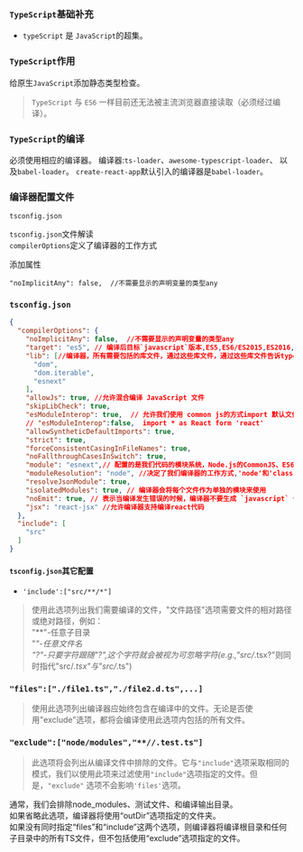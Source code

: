 ###  `TypeScript`基础补充  
+ `typeScript` 是 `JavaScript`的超集。 

### `TypeScript`作用  
给原生`JavaScript`添加静态类型检查。  

> `TypeScript` 与 `ES6` 一样目前还无法被主流浏览器直接读取（必须经过编译）。  

### `TypeScript`的编译  
必须使用相应的编译器。
编译器:`ts-loader`、`awesome-typescript-loader`、
以及`babel-loader`。 `create-react-app`默认引入的编译器是`babel-loader`。  

### 编译器配置文件
`tsconfig.json`   

`tsconfig.json`文件解读  
`compilerOptions`定义了编译器的工作方式  

添加属性
```
"noImplicitAny": false,  //不需要显示的声明变量的类型any
```  
### `tsconfig.json`
```json
{
  "compilerOptions": {
    "noImplicitAny": false,  //不需要显示的声明变量的类型any
    "target": "es5", // 编译后目标`javascript`版本,ES5,ES6/ES2015,ES2016,ES2017,ES2018,ES2019,ES2020,ESNext
    "lib": [//编译器，所有需要包括的库文件，通过这些库文件，通过这些库文件告诉typescript编译器，哪些功能可以使用
      "dom", 
      "dom.iterable",
      "esnext"
    ],
    "allowJs": true, //允许混合编译 JavaScript 文件
    "skipLibCheck": true,
    "esModuleInterop": true,  // 允许我们使用 common js的方式import 默认文件 ,import React from 'react'
    // "esModuleInterop":false,  import * as React form 'react'
    "allowSyntheticDefaultImports": true,
    "strict": true,
    "forceConsistentCasingInFileNames": true,
    "noFallthroughCasesInSwitch": true,
    "module": "esnext",// 配置的是我们代码的模块系统，Node.js的CommonJS、ES6标准的`esnext`、`requirejs`的AMD
    "moduleResolution": "node", //决定了我们编译器的工作方式,'node'和'classic'（已废弃） 
    "resolveJsonModule": true,
    "isolatedModules": true, // 编译器会将每个文件作为单独的模块来使用
    "noEmit": true, // 表示当编译发生错误的时候，编译器不要生成 `javascript` 代码
    "jsx": "react-jsx" //允许编译器支持编译react代码
  },
  "include": [
    "src"
  ]
}
```
#### `tsconfig.json`其它配置 

+ `'include':["src/**/*"]`  
> 使用此选项列出我们需要编译的文件，"文件路径"选项需要文件的相对路径或绝对路径，例如：  
"**"-任意子目录    
"*"-任意文件名  
"?"-只要字符跟随"?",这个字符就会被视为可忽略字符(e.g.,"src/*.tsx?"则同时指代"src/*.tsx"与"src/*.ts")  

### `"files":["./file1.ts","./file2.d.ts",...]`
>使用此选项列出编译器应始终包含在编译中的文件。无论是否使用"exclude"选项，都将会编译使用此选项内包括的所有文件。  

### `"exclude":["node/modules","**//.test.ts"]`  
>此选项将会列出从编译文件中排除的文件。它与`"include"`选项采取相同的模式，我们以使用此项来过滤使用`"include"`选项指定的文件。但是，`"exclude"` 选项不会影响`'files'`选项。 

通常，我们会排除node_modules、测试文件、和编译输出目录。  
如果省略此选项，编译器将使用“outDir”选项指定的文件夹。    
如果没有同时指定“files”和“include”这两个选项，则编译器将编译根目录和任何子目录中的所有TS文件，但不包括使用“exclude”选项指定的文件。